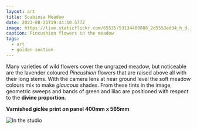 ```yaml
---
layout: art
title: Scabiosa Meadow
date: 2023-08-21T19:44:10.577Z
image: https://live.staticflickr.com/65535/53134480888_2d5553ed34_h_d.jpg
caption: Pincushion flowers in the meadow
tags:
  - art
  - golden section
---
```

Many varieties of wild flowers cover the ungrazed meadow, but noticeable are the lavender coloured  *Pincushion* flowers that are raised above all with their long stems. With the camera lens at near ground level the soft meadow colours mix to make *glaucous* shades. From these tints in the image, geometric sweeps and bands of green and lilac are positioned with respect to the **divine proportion**.

**Varnished giclée print on panel 400mm x 565mm**

![In the studio](https://live.staticflickr.com/65535/53259755829_0ea64a6955_h_d.jpg "In the studio")
